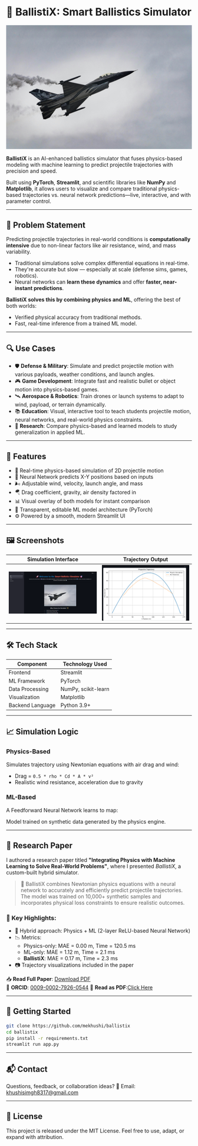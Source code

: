 # 🚀 BallistiX: Smart Ballistics Simulator
![](assets/main.jpg)

**BallistiX** is an AI-enhanced ballistics simulator that fuses physics-based modeling with machine learning to predict projectile trajectories with precision and speed.

Built using **PyTorch**, **Streamlit**, and scientific libraries like **NumPy** and **Matplotlib**, it allows users to visualize and compare traditional physics-based trajectories vs. neural network predictions—live, interactive, and with parameter control.

---

## 🧩 Problem Statement

Predicting projectile trajectories in real-world conditions is **computationally intensive** due to non-linear factors like air resistance, wind, and mass variability.


- Traditional simulations solve complex differential equations in real-time.
- They're accurate but slow — especially at scale (defense sims, games, robotics).
- Neural networks can **learn these dynamics** and offer **faster, near-instant predictions**.

 **BallistiX solves this by combining physics and ML**, offering the best of both worlds:
- Verified physical accuracy from traditional methods.
- Fast, real-time inference from a trained ML model.

---

## 🔍 Use Cases

- 🛡️ **Defense & Military**: Simulate and predict projectile motion with various payloads, weather conditions, and launch angles.
- 🎮 **Game Development**: Integrate fast and realistic bullet or object motion into physics-based games.
- 🛰️ **Aerospace & Robotics**: Train drones or launch systems to adapt to wind, payload, or terrain dynamically.
- 📚 **Education**: Visual, interactive tool to teach students projectile motion, neural networks, and real-world physics constraints.
- 🧪 **Research**: Compare physics-based and learned models to study generalization in applied ML.

---

## 🌟 Features

- 🎯 Real-time physics-based simulation of 2D projectile motion
- 🧠 Neural Network predicts X-Y positions based on inputs
- 🌬️ Adjustable wind, velocity, launch angle, and mass
- 🪂 Drag coefficient, gravity, air density factored in
- 📊 Visual overlay of both models for instant comparison
- 🧪 Transparent, editable ML model architecture (PyTorch)
- ⚙️ Powered by a smooth, modern Streamlit UI

---

## 🖼️ Screenshots

| Simulation Interface | Trajectory Output |
|----------------------|-------------------|
| ![UI](assets/ui.png) | ![Graph](assets/graph.png) |

---

## 🛠️ Tech Stack

| Component        | Technology Used         |
|------------------|--------------------------|
| Frontend         | Streamlit                |
| ML Framework     | PyTorch                  |
| Data Processing  | NumPy, scikit-learn      |
| Visualization    | Matplotlib               |
| Backend Language | Python 3.9+              |

---

## 📈 Simulation Logic

### Physics-Based
Simulates trajectory using Newtonian equations with air drag and wind:
- Drag = `0.5 * rho * Cd * A * v²`
- Realistic wind resistance, acceleration due to gravity

### ML-Based
A Feedforward Neural Network learns to map:


Model trained on synthetic data generated by the physics engine.

---
## 📄 Research Paper

I authored a research paper titled **"Integrating Physics with Machine Learning to Solve Real-World Problems"**, where I presented *BallistiX*, a custom-built hybrid simulator.

> 🔬 BallistiX combines Newtonian physics equations with a neural network to accurately and efficiently predict projectile trajectories. The model was trained on 10,000+ synthetic samples and incorporates physical loss constraints to ensure realistic outcomes.

### 📌 Key Highlights:
- 🔁 Hybrid approach: Physics + ML (2-layer ReLU-based Neural Network)
- 📉 Metrics:  
  - Physics-only: MAE = 0.00 m, Time = 120.5 ms  
  - ML-only: MAE = 1.12 m, Time = 2.1 ms  
  - **BallistiX**: MAE = 0.17 m, Time = 2.3 ms  
- 📷 Trajectory visualizations included in the paper

📥 **Read Full Paper**: [Download PDF](https://orcid.org/0009-0002-7926-0544)  
📌 **ORCID**: [0009-0002-7926-0544](https://orcid.org/0009-0002-7926-0544)
🚀 **Read as PDF**:[Click Here](https://drive.google.com/file/d/1FEEA8XJo1sxMMbx21QGEs9v1lK2tS5M_/view?usp=drive_link)

----

## 🚀 Getting Started

```bash
git clone https://github.com/mekhushi/ballistix
cd ballistix
pip install -r requirements.txt
streamlit run app.py
```

----

## 📬 Contact
Questions, feedback, or collaboration ideas?
📧 Email: khushisimgh8317@gmail.com

---

## 📜 License
This project is released under the MIT License.
Feel free to use, adapt, or expand with attribution.




